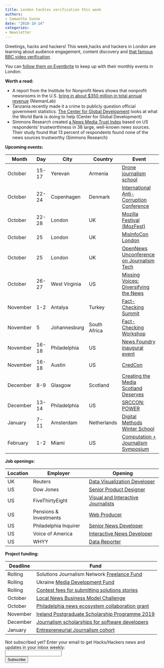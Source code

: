 ```yaml
---
title: London tackles verification this week
authors:
- Samantha Sunne
date: "2018-10-14"
categories:
- Newsletter
---
```


Greetings, hacks and hackers! This week,hacks and hackers in London are learning about audience engagement, content discovery and [that famous BBC video verification](https://www.poynter.org/news/how-bbc-verified-video-grisly-murder-cameroon-step-step).

You can [follow them on Eventbrite](https://www.eventbrite.co.uk/o/hackshackers-london-7638659927) to keep up with their monthly events in London.

**Worth a read:**

* A report from the Institute for Nonprofit News shows that nonprofit newsrooms in the U.S. [bring in about $350 million in total annual revenue](http://www.niemanlab.org/2018/10/this-is-the-state-of-nonprofit-news-in-2018/?utm_source=API+Need+to+Know+newsletter&utm_campaign=2f6930a787-EMAIL_CAMPAIGN_2018_10_03_12_09&utm_medium=email&utm_term=0_e3bf78af04-2f6930a787-45825441) (NiemanLab)
* Tanzania recently made it a crime to publicly question official government statistics. [The Center for Global Development](https://www.cgdev.org/blog/tanzania-outlaws-fact-checking-seeks-world-bank-aid-create-new-facts) looks at what the World Bank is doing to help (Center for Global Development)
* Simmons Research created [a News Media Trust Index](https://www.simmonsresearch.com/2018/10/03/rise-doubters-consumers-weigh-fake-news-media-trustworthiness/) based on US respondents’ trustworthiness in 38 large, well-known news sources. Their study found that 13 percent of respondents found none of the news sources trustworthy (Simmons Research)

**Upcoming events:**

| Month | Day | City | Country | Event |
| ----- | --- | ---- | ------- | ----- |
October | 15-17 | Yerevan | Armenia | [Drone journalism school](https://praguecivilsociety.org/drone-journalism-rus/)
October | 22-24 | Copenhagen | Denmark | [International Anti-Corruption Conference](https://iaccseries.org/journalists-for-transparency/calling-all-young-journalists/)
October | 22-28 | London | UK | [Mozilla Festival (MozFest)](https://mozillafestival.org/)
October | 25 | London | UK | [MisInfoCon London](https://london.misinfocon.com/)
October | 25 | London | UK | [OpenNews Unconference on Journalism Tech](https://opennews.org/what/conferences/mozfest/?mc_cid=5fd06c8684&mc_eid=aadc0ecfa8)
October | 26-27 | West Virginia | US | [Missing Voices: Diversifying the News](https://www.eventbrite.com/e/missing-voices-diversifying-the-news-registration-49735862303)
November | 1-2 | Antalya | Turkey | [Fact-Checking Summit](https://docs.google.com/forms/d/e/1FAIpQLSdOm7CpAjnKGO4amAHnu_tAgNnRV92JcbPR97N_HSf3A_XOmQ/viewform) 
November | 5 | Johannesburg | South Africa | [Fact-Checking Workshop](https://docs.google.com/forms/d/e/1FAIpQLSeH9d85FU7Q4AgWpkZ0WentQYBawIM2oLE81xJFP9ZeHGnSQw/viewform?c=0&w=1)
November | 16-18 | Philadelphia | US | [News Foundry inaugural event](https://newsfoundry.org/)
November | 16-18 | Austin | US | [CredCon](https://www.credcon.org/)
December | 8-9 | Glasgow | Scotland | [Creating the Media Scotland Deserves](https://www.tickettailor.com/events/theferret/189178/)
December | 13-14 | Philadelphia | US | [SRCCON: POWER](https://power.srccon.org/)
January | 7-11 | Amsterdam | Netherlands | [Digital Methods Winter School](https://wiki.digitalmethods.net/Dmi/WinterSchool2019)
February | 1-2 | Miami | US | [Computation + Journalism Symposium](http://cplusj.org/)

**Job openings:**

| Location | Employer | Opening |
| -------- | -------- | ------- |
UK | Reuters | [Data Visualization Developer](http://jobs.thomsonreuters.com/ShowJob/Id/169048/Data-Visualization-Developer/)
US | Dow Jones | [Senior Product Designer](https://www.snd.org/jobs/view/senior-product-designer/)
US | FiveThirtyEight | [Visual and Interactive Journalists](https://fivethirtyeight.com/features/were-hiring-visual-and-interactive-journalists/)
US | Pensions & Investments | [Web Producer](https://careers.journalists.org/jobs/11567336/web-producer)
US | Philadelphia Inquirer | [Senior News Developer](http://data.inquirer.com/jobs/#sm_11)
US | Voice of America | [Interactive News Developer](https://careers.journalists.org/jobs/11576552/interactive-news-developer)
US | WHYY | [Data Reporter](https://www.paycomonline.net/v4/ats/web.php/jobs/ViewJobDetails?job=14726&clientkey=8852B916C2F67DB3E5F10B6E8E4E208F)

**Project funding:**

| Deadline | Fund |
| -------- | ---- |
Rolling | Solutions Journalism Network [Freelance Fund](https://thewholestory.solutionsjournalism.org/now-offering-travel-funds-for-freelancers-857c49f9b395)
Rolling | Ukraine [Media Development Fund](http://ijnet.org/en/opportunities/media-development-grants-available-ukraine)
Rolling | [Contest fees for submitting solutions stories](https://thewholestory.solutionsjournalism.org/submitting-your-solutions-story-to-a-journalism-award-contest-we-can-help-with-the-fees-12b3e3ab6b01?mc_cid=57b074cc10&mc_eid=f9f525b1fd)
October | [Local News Business Model Challenge](https://lenfestinstitute.submittable.com/submit/124433/local-news-business-model-challenge)
October | [Philadelphia news ecosystem collaboration grant](https://www.lenfestinstitute.org/news-posts/lenfest-institute-journalism-opens-applications-150k-philadelphia-news-ecosystem-collaboration-grants/) 
November | [Ireland Postgraduate Scholarship Programme 2019](http://research.ie/funding/goipg/)
December | [Journalism scholarships for software developers](https://medium.com/@richgor/groundbreaking-journalism-scholarship-seeks-two-more-software-developers-693589f5ea62)
January | [Entrepreneurial Journalism cohort](http://bit.ly/ejeducation)

<div id="mc_embed_signup"><form id="mc-embedded-subscribe-form" class="validate" action="//hackshackers.us1.list-manage.com/subscribe/post?u=c56f2e53d5ed6ef87f8aaa75c&amp;id=fb2bc6f10b" method="post" name="mc-embedded-subscribe-form" novalidate="" target="_blank">

<div id="mc_embed_signup_scroll">

<div class="mc-field-group"><label for="mce-EMAIL">Not subscribed yet? Enter your email to get Hacks/Hackers news and updates in your inbox weekly:  </label></div>

<div class="mc-field-group"><input id="mce-EMAIL" class="required email" name="EMAIL" type="email" value="" /></div>

<!-- real people should not fill this in and expect good things - do not remove this or risk form bot signups-->

<div style="position: absolute; left: -5000px;"><input tabindex="-1" name="b_c56f2e53d5ed6ef87f8aaa75c_fb2bc6f10b" type="text" value="" /></div>

<div class="clear"><input id="mc-embedded-subscribe" class="button" name="subscribe" type="submit" value="Subscribe" /></div>

</div>

</form></div>

<!--End mc_embed_signup-->

<meta name="twitter:card" content="summary">

<meta name="twitter:image:src" content="https://hackshackers.com/content-images/about/hackshackers_logomark.png">

